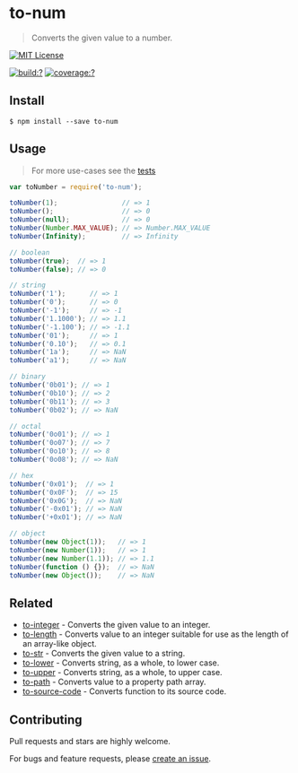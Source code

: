 # to-num

> Converts the given value to a number.


[![MIT License](https://img.shields.io/badge/license-MIT_License-green.svg?style=flat-square)](https://github.com/bubkoo/to-num/blob/master/LICENSE)

[![build:?](https://img.shields.io/travis/bubkoo/to-num/master.svg?style=flat-square)](https://travis-ci.org/bubkoo/to-num)
[![coverage:?](https://img.shields.io/coveralls/bubkoo/to-num/master.svg?style=flat-square)](https://coveralls.io/github/bubkoo/to-num)


## Install

```
$ npm install --save to-num 
```


## Usage

> For more use-cases see the [tests](https://github.com/bubkoo/to-num/blob/master/test/spec/index.js)

```js
var toNumber = require('to-num');

toNumber(1);                // => 1
toNumber();                 // => 0
toNumber(null);             // => 0
toNumber(Number.MAX_VALUE); // => Number.MAX_VALUE
toNumber(Infinity);         // => Infinity

// boolean
toNumber(true);  // => 1
toNumber(false); // => 0

// string
toNumber('1');      // => 1
toNumber('0');      // => 0
toNumber('-1');     // => -1
toNumber('1.1000'); // => 1.1 
toNumber('-1.100'); // => -1.1
toNumber('01');     // => 1
toNumber('0.10');   // => 0.1
toNumber('1a');     // => NaN
toNumber('a1');     // => NaN

// binary
toNumber('0b01'); // => 1
toNumber('0b10'); // => 2
toNumber('0b11'); // => 3
toNumber('0b02'); // => NaN

// octal
toNumber('0o01'); // => 1 
toNumber('0o07'); // => 7
toNumber('0o10'); // => 8
toNumber('0o08'); // => NaN

// hex
toNumber('0x01');  // => 1 
toNumber('0x0F');  // => 15 
toNumber('0x0G');  // => NaN
toNumber('-0x01'); // => NaN
toNumber('+0x01'); // => NaN

// object
toNumber(new Object(1));   // => 1
toNumber(new Number(1));   // => 1
toNumber(new Number(1.1)); // => 1.1
toNumber(function () {});  // => NaN 
toNumber(new Object());    // => NaN
```

## Related

- [to-integer](https://github.com/bubkoo/to-integer) - Converts the given value to an integer.
- [to-length](https://github.com/bubkoo/to-length) - Converts value to an integer suitable for use as the length of an array-like object.
- [to-str](https://github.com/bubkoo/to-str) - Converts the given value to a string.
- [to-lower](https://github.com/bubkoo/to-lower) - Converts string, as a whole, to lower case.
- [to-upper](https://github.com/bubkoo/to-upper) - Converts string, as a whole, to upper case.
- [to-path](https://github.com/bubkoo/to-path) - Converts value to a property path array. 
- [to-source-code](https://github.com/bubkoo/to-source-code.git) - Converts function to its source code.


## Contributing

Pull requests and stars are highly welcome.

For bugs and feature requests, please [create an issue](https://github.com/bubkoo/to-num/issues/new).
